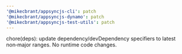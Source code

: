 ```yaml
---
'@mikecbrant/appsyncjs-cli': patch
'@mikecbrant/appsyncjs-dynamo': patch
'@mikecbrant/appsyncjs-test-utils': patch
---
```


chore(deps): update dependency/devDependency specifiers to latest non‑major ranges. No runtime code changes.
